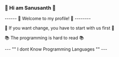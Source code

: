 ###  🙋 Hi am  Sanusanth 👋

------ 🙏  Welcome to my profile!  🙏  --------

🤫 If you want change, you have to start with us first 🤫

📚 The programming is hard to read 📚

--- "" I dont Know Programming Languages "" ---
